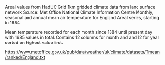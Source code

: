 Areal values from HadUK-Grid 1km gridded climate data from land surface network
Source: Met Office National Climate Information Centre
Monthly, seasonal and annual mean air temperature for England
Areal series, starting in 1884

Mean temperature recorded for each month since 1884 until present day with 1685 values in total.
Contains 12 columns for month and and 12 for year sorted on highest value first.

https://www.metoffice.gov.uk/pub/data/weather/uk/climate/datasets/Tmean/ranked/England.txt
